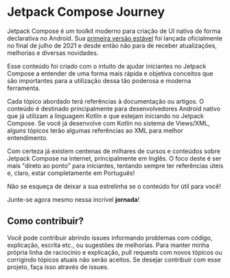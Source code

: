 # Jetpack Compose Journey

Jetpack Compose é um toolkit moderno para criação de UI nativa de forma declarativa no Android. Sua [primeira versão estável](https://android-developers.googleblog.com/2021/07/jetpack-compose-announcement.html) foi lançada oficialmente no final de julho de 2021 e desde então não para de receber atualizações, melhorias e diversas novidades.

Esse conteúdo foi criado com o intuito de ajudar iniciantes no Jetpack Compose a entender de uma forma mais rápida e objetiva conceitos que são importantes para a utilização dessa tão poderosa e moderna ferramenta.

Cada tópico abordado terá referências à documentação ou artigos. O conteúdo é destinado principalmente para desenvolvedores Android nativo que já utilizam a linguagem Kotlin e que estejam iniciando no Jetpack Compose. Se você já desenvolve com Kotlin no sistema de Views/XML, alguns tópicos terão algumas referências ao XML para melhor entendimento.

Com certeza já existem centenas de milhares de cursos e conteúdos sobre Jetpack Compose na internet, principalmente em Inglês. O foco deste é ser mais "direto ao ponto" para iniciantes, tentando sempre ter referências úteis e, claro, estar completamente em Português!

Não se esqueça de deixar a sua estrelinha se o conteúdo for útil para você!

Junte-se agora mesmo nessa incrível **jornada**!

## Como contribuir?

Você pode contribuir abrindo issues informando problemas com código, explicação, escrita etc., ou sugestões de melhorias. Para manter minha própria linha de raciocínio e explicação, pull requests com novos tópicos ou corrigindo tópicos atuais não serão aceitos. Se desejar contribuir com esse projeto, faça isso através de issues.